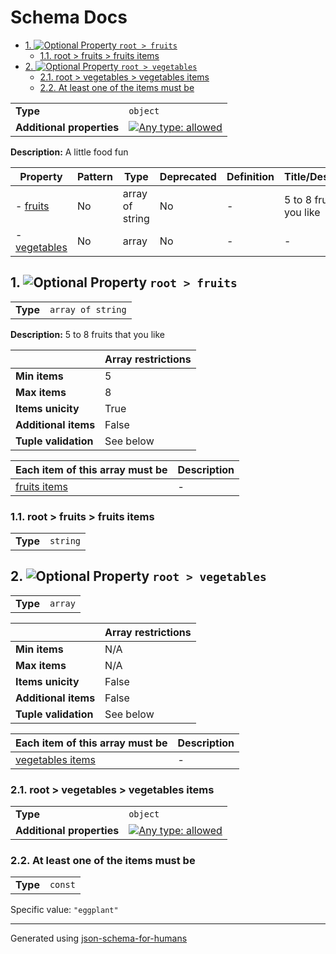 # Schema Docs

- [1. ![Optional](https://img.shields.io/badge/Optional-yellow) Property `root > fruits`](#fruits-75697473)
  - [1.1. root > fruits > fruits items](#autogenerated_heading_2)
- [2. ![Optional](https://img.shields.io/badge/Optional-yellow) Property `root > vegetables`](#vegetables-626c6573)
  - [2.1. root > vegetables > vegetables items](#autogenerated_heading_3)
  - [2.2. At least one of the items must be](#autogenerated_heading_4)

|                           |                                                                                                                                   |
| ------------------------- | --------------------------------------------------------------------------------------------------------------------------------- |
| **Type**                  | `object`                                                                                                                          |
| **Additional properties** | [![Any type: allowed](https://img.shields.io/badge/Any%20type-allowed-green)](# "Additional Properties of any type are allowed.") |

**Description:** A little food fun

| Property                              | Pattern | Type            | Deprecated | Definition | Title/Description           |
| ------------------------------------- | ------- | --------------- | ---------- | ---------- | --------------------------- |
| - [fruits](#fruits-75697473 )         | No      | array of string | No         | -          | 5 to 8 fruits that you like |
| - [vegetables](#vegetables-626c6573 ) | No      | array           | No         | -          | -                           |

## <a name="fruits-75697473"></a>1. ![Optional](https://img.shields.io/badge/Optional-yellow) Property `root > fruits`

|          |                   |
| -------- | ----------------- |
| **Type** | `array of string` |

**Description:** 5 to 8 fruits that you like

|                      | Array restrictions |
| -------------------- | ------------------ |
| **Min items**        | 5                  |
| **Max items**        | 8                  |
| **Items unicity**    | True               |
| **Additional items** | False              |
| **Tuple validation** | See below          |

| Each item of this array must be        | Description |
| -------------------------------------- | ----------- |
| [fruits items](#fruits_items-74656d73) | -           |

### <a name="autogenerated_heading_2"></a>1.1. root > fruits > fruits items

|          |          |
| -------- | -------- |
| **Type** | `string` |

## <a name="vegetables-626c6573"></a>2. ![Optional](https://img.shields.io/badge/Optional-yellow) Property `root > vegetables`

|          |         |
| -------- | ------- |
| **Type** | `array` |

|                      | Array restrictions |
| -------------------- | ------------------ |
| **Min items**        | N/A                |
| **Max items**        | N/A                |
| **Items unicity**    | False              |
| **Additional items** | False              |
| **Tuple validation** | See below          |

| Each item of this array must be                | Description |
| ---------------------------------------------- | ----------- |
| [vegetables items](#vegetables_items-74656d73) | -           |

### <a name="autogenerated_heading_3"></a>2.1. root > vegetables > vegetables items

|                           |                                                                                                                                   |
| ------------------------- | --------------------------------------------------------------------------------------------------------------------------------- |
| **Type**                  | `object`                                                                                                                          |
| **Additional properties** | [![Any type: allowed](https://img.shields.io/badge/Any%20type-allowed-green)](# "Additional Properties of any type are allowed.") |

### <a name="autogenerated_heading_4"></a>2.2. At least one of the items must be

|          |         |
| -------- | ------- |
| **Type** | `const` |

Specific value: `"eggplant"`

----------------------------------------------------------------------------------------------------------------------------
Generated using [json-schema-for-humans](https://github.com/coveooss/json-schema-for-humans)
